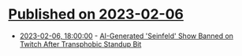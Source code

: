 # [Published on 2023-02-06](index.md)

* [2023-02-06, 18:00:00](https://tech.slashdot.org/story/23/02/06/1624222/ai-generated-seinfeld-show-banned-on-twitch-after-transphobic-standup-bit?utm_source=rss1.0mainlinkanon&utm_medium=feed) - [AI-Generated 'Seinfeld' Show Banned on Twitch After Transphobic Standup Bit](https://tech.slashdot.org/story/23/02/06/1624222/ai-generated-seinfeld-show-banned-on-twitch-after-transphobic-standup-bit?utm_source=rss1.0mainlinkanon&utm_medium=feed)
